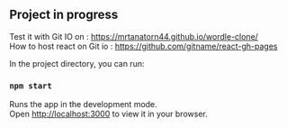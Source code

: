 ## Project in progress

Test it with Git IO on : https://mrtanatorn44.github.io/wordle-clone/ \
How to host react on Git io : https://github.com/gitname/react-gh-pages

In the project directory, you can run:
### `npm start`

Runs the app in the development mode.\
Open [http://localhost:3000](http://localhost:3000) to view it in your browser.

